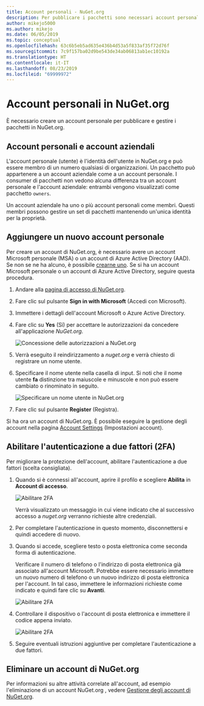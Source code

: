 ```yaml
---
title: Account personali - NuGet.org
description: Per pubblicare i pacchetti sono necessari account personali in NuGet.org
author: mikejo5000
ms.author: mikejo
ms.date: 06/05/2019
ms.topic: conceptual
ms.openlocfilehash: 63c6b5eb5ad635e436b4d53a5f833af35f72d76f
ms.sourcegitcommit: 7c9f157ba02d9be543de34ab06813ab1ec10192a
ms.translationtype: HT
ms.contentlocale: it-IT
ms.lasthandoff: 08/23/2019
ms.locfileid: "69999972"
---
```

# <a name="individual-accounts-on-nugetorg"></a>Account personali in NuGet.org

È necessario creare un account personale per pubblicare e gestire i pacchetti in NuGet.org.

## <a name="individual-accounts-vs-organization-accounts"></a>Account personali e account aziendali

L'account personale (utente) è l'identità dell'utente in NuGet.org e può essere membro di un numero qualsiasi di organizzazioni. Un pacchetto può appartenere a un account aziendale come a un account personale. I consumer di pacchetti non vedono alcuna differenza tra un account personale e l'account aziendale: entrambi vengono visualizzati come pacchetto `owners`.

Un account aziendale ha uno o più account personali come membri. Questi membri possono gestire un set di pacchetti mantenendo un'unica identità per la proprietà.

## <a name="add-a-new-individual-account"></a>Aggiungere un nuovo account personale

Per creare un account di NuGet.org, è necessario avere un account Microsoft personale (MSA) o un account di Azure Active Directory (AAD). Se non se ne ha alcuno, è possibile [crearne uno](https://signup.live.com). Se si ha un account Microsoft personale o un account di Azure Active Directory, seguire questa procedura.

1. Andare alla [pagina di accesso di NuGet.org](https://www.nuget.org/users/account/LogOn).

1. Fare clic sul pulsante **Sign in with Microsoft** (Accedi con Microsoft).

1. Immettere i dettagli dell'account Microsoft o Azure Active Directory.

1. Fare clic su **Yes** (Sì) per accettare le autorizzazioni da concedere all'applicazione *NuGet.org*.

   ![Concessione delle autorizzazioni a NuGet.org](media/nuget-org-permissions.png)

1. Verrà eseguito il reindirizzamento a *nuget.org* e verrà chiesto di registrare un nome utente.

1. Specificare il nome utente nella casella di input. Si noti che il nome utente **fa** distinzione tra maiuscole e minuscole e non può essere cambiato o rinominato in seguito.

   ![Specificare un nome utente in NuGet.org](media/nuget-org-register.png) 

1. Fare clic sul pulsante **Register** (Registra).

Si ha ora un account di NuGet.org. È possibile eseguire la gestione degli account nella pagina [Account Settings](https://www.nuget.org/account) (Impostazioni account).

## <a name="enable-two-factor-authentication-2fa"></a>Abilitare l'autenticazione a due fattori (2FA)

Per migliorare la protezione dell'account, abilitare l'autenticazione a due fattori (scelta consigliata).

1. Quando si è connessi all'account, aprire il profilo e scegliere **Abilita** in **Account di accesso**.

   ![Abilitare 2FA](media/nuget-org-register-2fa.png)

   Verrà visualizzato un messaggio in cui viene indicato che al successivo accesso a *nuget.org* verranno richieste altre credenziali.

2. Per completare l'autenticazione in questo momento, disconnettersi e quindi accedere di nuovo.

3. Quando si accede, scegliere testo o posta elettronica come seconda forma di autenticazione.

   Verificare il numero di telefono o l'indirizzo di posta elettronica già associato all'account Microsoft. Potrebbe essere necessario immettere un nuovo numero di telefono o un nuovo indirizzo di posta elettronica per l'account. In tal caso, immettere le informazioni richieste come indicato e quindi fare clic su **Avanti**.

   ![Abilitare 2FA](media/nuget-org-sign-in-2fa.png)

4. Controllare il dispositivo o l'account di posta elettronica e immettere il codice appena inviato.

   ![Abilitare 2FA](media/nuget-org-enter-code-2fa.png)

5. Seguire eventuali istruzioni aggiuntive per completare l'autenticazione a due fattori.

## <a name="delete-a-nugetorg-account"></a>Eliminare un account di NuGet.org

Per informazioni su altre attività correlate all'account, ad esempio l'eliminazione di un account NuGet.org , vedere [Gestione degli account di NuGet.org](nuget-org-faq.md#nugetorg-account-management).
